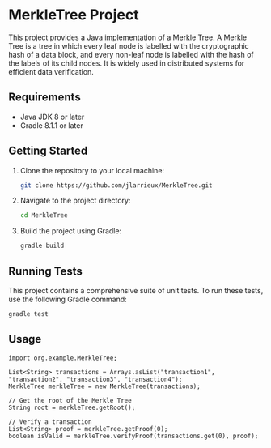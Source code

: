 # MerkleTree Project

This project provides a Java implementation of a Merkle Tree. A Merkle Tree is a tree in which every leaf node is labelled with the cryptographic hash of a data block, and every non-leaf node is labelled with the hash of the labels of its child nodes. It is widely used in distributed systems for efficient data verification.

## Requirements

- Java JDK 8 or later
- Gradle 8.1.1 or later

## Getting Started

1. Clone the repository to your local machine:

    ```sh
    git clone https://github.com/jlarrieux/MerkleTree.git
    ```

2. Navigate to the project directory:

    ```sh
    cd MerkleTree
    ```

3. Build the project using Gradle:

    ```sh
    gradle build
    ```

## Running Tests

This project contains a comprehensive suite of unit tests. To run these tests, use the following Gradle command:

```sh
gradle test
```

## Usage
```
import org.example.MerkleTree;

List<String> transactions = Arrays.asList("transaction1", "transaction2", "transaction3", "transaction4");
MerkleTree merkleTree = new MerkleTree(transactions);

// Get the root of the Merkle Tree
String root = merkleTree.getRoot();

// Verify a transaction
List<String> proof = merkleTree.getProof(0);
boolean isValid = merkleTree.verifyProof(transactions.get(0), proof);

```